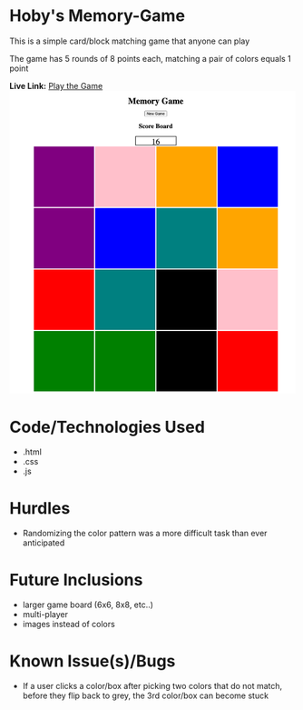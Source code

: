 # Hoby's Memory-Game
<p>This is a simple card/block matching game that anyone can play</p>
<p>The game has 5 rounds of 8 points each, matching a pair of colors equals 1 point</p>

**Live Link:**
[Play the Game](https://hobylicious.github.io/MemoryGame/)
![screen shot of the game](.../../images/gameShot.png)


# Code/Technologies Used
* .html
* .css
* .js


# Hurdles
* Randomizing the color pattern was a more difficult task than ever anticipated

# Future Inclusions
* larger game board (6x6, 8x8, etc..)
* multi-player
* images instead of colors
  
# Known Issue(s)/Bugs
* If a user clicks a color/box after picking two colors that do not match, before they flip back to grey, the 3rd color/box can become stuck